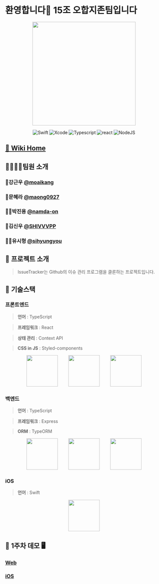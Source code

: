 # 환영합니다🙌 15조 오합지존팀입니다

<p align="center">
<img  src = "https://user-images.githubusercontent.com/60877502/97580947-4fd7d380-1a37-11eb-8155-990e1feb2efb.png  "  height="330px" ></img> </p>

<div align="center" style="margin-top : 10px ">

![Swift](https://img.shields.io/badge/swift-v5.1-orange?logo=swift)
![Xcode](https://img.shields.io/badge/xcode-v12.1-blue?logo=xcode)
![Typescript](https://img.shields.io/badge/typescript-v4.0.3-white?logo=typescript)
![react](https://img.shields.io/badge/react-0.0-9cf?logo=react)
![NodeJS](https://img.shields.io/badge/node.js-v12.18.3-green?logo=node.js)

</div>

## [🏡 Wiki Home](https://github.com/boostcamp-2020/IssueTracker-15/wiki)

## 👨‍👨‍👧‍👦팀원 소개

### 🗿강근우 [@moaikang](https://github.com/moaikang)

### 👸문혜라 [@maong0927](https://github.com/maong0927)

### 🙇‍♂️박진용 [@namda-on](https://github.com/namda-on)

### 😬김신우 [@SHIVVVPP](https://github.com/SHIVVVPP)

### 🤦‍♂️유시형 [@sihyungyou](https://github.com/sihyungyou)

## 📌 프로젝트 소개

> IssueTracker는 Github의 이슈 관리 프로그램을 클론하는 프로젝트입니다.

## 📌 기술스택

### 프론트엔드

> **언어** : TypeScript

> **프레임워크** : React

> **상태 관리** : Context API

> **CSS in JS** : Styled-components

<p align="center">
<img src = "https://noticon-static.tammolo.com/dgggcrkxq/image/upload/v1566913457/noticon/eh4d0dnic4n1neth3fui.png" height="100px" style='margin-right:30px'>
<img src = "https://noticon-static.tammolo.com/dgggcrkxq/image/upload/v1566557331/noticon/d5hqar2idkoefh6fjtpu.png" height="100px" style='margin-right:30px'>
<img src = 
"https://noticon-static.tammolo.com/dgggcrkxq/image/upload/v1568851518/noticon/lwj3hr9v1yoheimtwc1w.png" height="100px">
</p>

### 백엔드

> **언어** : TypeScript

> **프레임워크** : Express

> **ORM** : TypeORM

<p align="center">
<img src = "https://noticon-static.tammolo.com/dgggcrkxq/image/upload/v1566913457/noticon/eh4d0dnic4n1neth3fui.png" height="100px" style='margin-right:30px'>

<img src="https://noticon-static.tammolo.com/dgggcrkxq/image/upload/v1597622806/noticon/avedhz3pvaij65k3ztar.png" height="100px"  style='margin-right:30px'>

<img src="https://noticon-static.tammolo.com/dgggcrkxq/image/upload/v1566919128/noticon/fz6iy5qe3gtdyfxompyy.png" height="100px">
</p>

### iOS

> **언어** : Swift

<p align = "center">
<img src="https://noticon-static.tammolo.com/dgggcrkxq/image/upload/v1582581609/noticon/cczbpahp5od6voerbvwr.svg" height = "100px">
</p>

## 📌 1주차 데모 🖥

### [Web]()

### [iOS](https://youtu.be/4jwzIijJ9fo)
